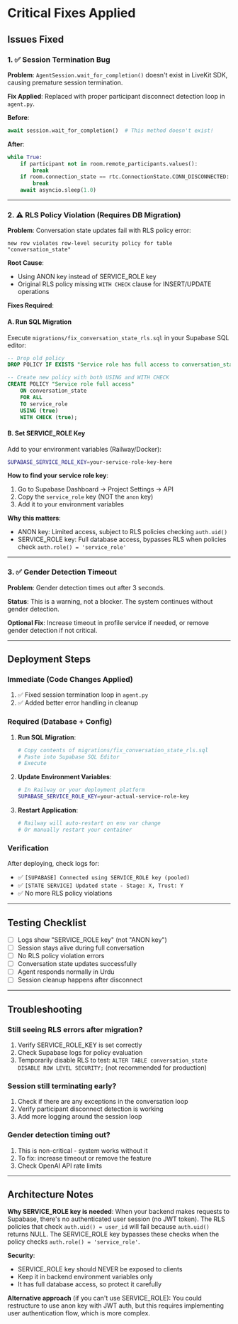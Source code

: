 # Critical Fixes Applied

## Issues Fixed

### 1. ✅ Session Termination Bug
**Problem**: `AgentSession.wait_for_completion()` doesn't exist in LiveKit SDK, causing premature session termination.

**Fix Applied**: Replaced with proper participant disconnect detection loop in `agent.py`.

**Before**:
```python
await session.wait_for_completion()  # This method doesn't exist!
```

**After**:
```python
while True:
    if participant not in room.remote_participants.values():
        break
    if room.connection_state == rtc.ConnectionState.CONN_DISCONNECTED:
        break
    await asyncio.sleep(1.0)
```

---

### 2. ⚠️ RLS Policy Violation (Requires DB Migration)
**Problem**: Conversation state updates fail with RLS policy error:
```
new row violates row-level security policy for table "conversation_state"
```

**Root Cause**: 
- Using ANON key instead of SERVICE_ROLE key
- Original RLS policy missing `WITH CHECK` clause for INSERT/UPDATE operations

**Fixes Required**:

#### A. Run SQL Migration
Execute `migrations/fix_conversation_state_rls.sql` in your Supabase SQL editor:

```sql
-- Drop old policy
DROP POLICY IF EXISTS "Service role has full access to conversation_state" ON conversation_state;

-- Create new policy with both USING and WITH CHECK
CREATE POLICY "Service role full access"
    ON conversation_state
    FOR ALL
    TO service_role
    USING (true)
    WITH CHECK (true);
```

#### B. Set SERVICE_ROLE Key
Add to your environment variables (Railway/Docker):

```bash
SUPABASE_SERVICE_ROLE_KEY=your-service-role-key-here
```

**How to find your service role key**:
1. Go to Supabase Dashboard → Project Settings → API
2. Copy the `service_role` key (NOT the `anon` key)
3. Add it to your environment variables

**Why this matters**:
- ANON key: Limited access, subject to RLS policies checking `auth.uid()`
- SERVICE_ROLE key: Full database access, bypasses RLS when policies check `auth.role() = 'service_role'`

---

### 3. ✅ Gender Detection Timeout
**Problem**: Gender detection times out after 3 seconds.

**Status**: This is a warning, not a blocker. The system continues without gender detection.

**Optional Fix**: Increase timeout in profile service if needed, or remove gender detection if not critical.

---

## Deployment Steps

### Immediate (Code Changes Applied)
1. ✅ Fixed session termination loop in `agent.py`
2. ✅ Added better error handling in cleanup

### Required (Database + Config)
1. **Run SQL Migration**:
   ```bash
   # Copy contents of migrations/fix_conversation_state_rls.sql
   # Paste into Supabase SQL Editor
   # Execute
   ```

2. **Update Environment Variables**:
   ```bash
   # In Railway or your deployment platform
   SUPABASE_SERVICE_ROLE_KEY=your-actual-service-role-key
   ```

3. **Restart Application**:
   ```bash
   # Railway will auto-restart on env var change
   # Or manually restart your container
   ```

### Verification
After deploying, check logs for:
- ✅ `[SUPABASE] Connected using SERVICE_ROLE key (pooled)`
- ✅ `[STATE SERVICE] Updated state - Stage: X, Trust: Y`
- ✅ No more RLS policy violations

---

## Testing Checklist

- [ ] Logs show "SERVICE_ROLE key" (not "ANON key")
- [ ] Session stays alive during full conversation
- [ ] No RLS policy violation errors
- [ ] Conversation state updates successfully
- [ ] Agent responds normally in Urdu
- [ ] Session cleanup happens after disconnect

---

## Troubleshooting

### Still seeing RLS errors after migration?
1. Verify SERVICE_ROLE_KEY is set correctly
2. Check Supabase logs for policy evaluation
3. Temporarily disable RLS to test: `ALTER TABLE conversation_state DISABLE ROW LEVEL SECURITY;` (not recommended for production)

### Session still terminating early?
1. Check if there are any exceptions in the conversation loop
2. Verify participant disconnect detection is working
3. Add more logging around the session loop

### Gender detection timing out?
1. This is non-critical - system works without it
2. To fix: increase timeout or remove the feature
3. Check OpenAI API rate limits

---

## Architecture Notes

**Why SERVICE_ROLE key is needed**:
When your backend makes requests to Supabase, there's no authenticated user session (no JWT token). The RLS policies that check `auth.uid() = user_id` will fail because `auth.uid()` returns NULL. The SERVICE_ROLE key bypasses these checks when the policy checks `auth.role() = 'service_role'`.

**Security**:
- SERVICE_ROLE key should NEVER be exposed to clients
- Keep it in backend environment variables only
- It has full database access, so protect it carefully

**Alternative approach** (if you can't use SERVICE_ROLE):
You could restructure to use anon key with JWT auth, but this requires implementing user authentication flow, which is more complex.

